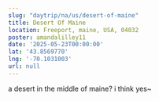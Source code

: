 ```yaml
---
slug: "daytrip/na/us/desert-of-maine"
title: Desert Of Maine
location: Freeport, maine, USA, 04032
poster: amandalilley11
date: '2025-05-23T00:00:00'
lat: '43.8569770'
lng: '-70.1031003'
url: null
---
```


a desert in the middle of maine? i think yes~
